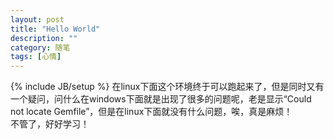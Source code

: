 ```yaml
---
layout: post
title: "Hello World"
description: ""
category: 随笔
tags: [心情]
---
```

{% include JB/setup %}
在linux下面这个环境终于可以跑起来了，但是同时又有一个疑问，问什么在windows下面就是出现了很多的问题呢，老是显示“Could not locate Gemfile”，但是在linux下面就没有什么问题，唉，真是麻烦！   
不管了，好好学习！
